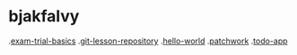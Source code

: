 # bjakfalvy
.[exam-trial-basics](https://github.com/bjakfalvy/exam-trial-basics.git)
.[git-lesson-repository](https://github.com/bjakfalvy/git-lesson-repository.git)
.[hello-world](https://github.com/bjakfalvy/hello-world.git)
.[patchwork](https://github.com/bjakfalvy/patchwork.git)
.[todo-app](https://github.com/bjakfalvy/todo-app.git)
